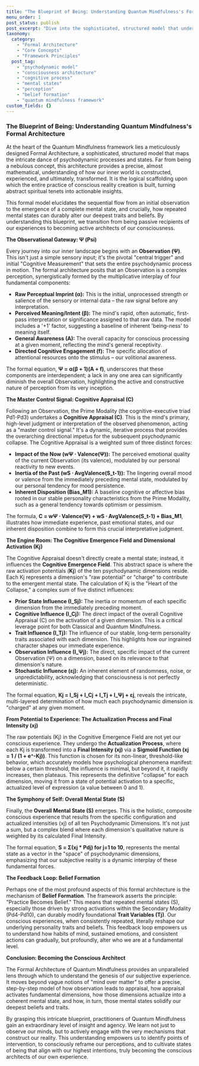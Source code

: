 ```yaml
---
title: "The Blueprint of Being: Understanding Quantum Mindfulness's Formal Architecture"
menu_order: 1
post_status: publish
post_excerpt: "Dive into the sophisticated, structured model that underpins the Quantum Mindfulness framework. This post illuminates the formal architecture governing perception, mental state formation, and the profound mechanism of belief, offering a blueprint for conscious self-creation."
taxonomy:
  category:
    - "Formal Architecture"
    - "Core Concepts"
    - "Framework Principles"
  post_tag:
    - "psychodynamic model"
    - "consciousness architecture"
    - "cognitive process"
    - "mental states"
    - "perception"
    - "belief formation"
    - "quantum mindfulness framework"
custom_fields: {}
---
```


### The Blueprint of Being: Understanding Quantum Mindfulness's Formal Architecture

At the heart of the Quantum Mindfulness framework lies a meticulously designed Formal Architecture, a sophisticated, structured model that maps the intricate dance of psychodynamic processes and states. Far from being a nebulous concept, this architecture provides a precise, almost mathematical, understanding of how our inner world is constructed, experienced, and ultimately, transformed. It is the logical scaffolding upon which the entire practice of conscious reality creation is built, turning abstract spiritual tenets into actionable insights.

This formal model elucidates the sequential flow from an initial observation to the emergence of a complete mental state, and crucially, how repeated mental states can durably alter our deepest traits and beliefs. By understanding this blueprint, we transition from being passive recipients of our experiences to becoming active architects of our consciousness.

**The Observational Gateway: Ψ (Psi)**

Every journey into our inner landscape begins with an **Observation (Ψ)**. This isn't just a simple sensory input; it's the pivotal "central trigger" and initial "Cognitive Measurement" that sets the entire psychodynamic process in motion. The formal architecture posits that an Observation is a complex perception, synergistically formed by the multiplicative interplay of four fundamental components:

*   **Raw Perceptual Imprint (α):** This is the initial, unprocessed strength or salience of the sensory or internal data – the raw signal before any interpretation.
*   **Perceived Meaning/Intent (β):** The mind's rapid, often automatic, first-pass interpretation or significance assigned to that raw data. The model includes a '+1' factor, suggesting a baseline of inherent 'being-ness' to meaning itself.
*   **General Awareness (A):** The overall capacity for conscious processing at a given moment, reflecting the mind's general receptivity.
*   **Directed Cognitive Engagement (f):** The specific allocation of attentional resources onto the stimulus – our volitional awareness.

The formal equation, **Ψ = α(β + 1)(A + f)**, underscores that these components are interdependent; a lack in any one area can significantly diminish the overall Observation, highlighting the active and constructive nature of perception from its very inception.

**The Master Control Signal: Cognitive Appraisal (C)**

Following an Observation, the Prime Modality (the cognitive-executive triad Pd1-Pd3) undertakes a **Cognitive Appraisal (C)**. This is the mind's primary, high-level judgment or interpretation of the observed phenomenon, acting as a "master control signal." It's a dynamic, iterative process that provides the overarching directional impetus for the subsequent psychodynamic collapse. The Cognitive Appraisal is a weighted sum of three distinct forces:

*   **Impact of the Now (wΨ ⋅ Valence(Ψ)):** The perceived emotional quality of the current Observation (its valence), modulated by our personal reactivity to new events.
*   **Inertia of the Past (wS ⋅ AvgValence(S_t-1)):** The lingering overall mood or valence from the immediately preceding mental state, modulated by our personal tendency for mood persistence.
*   **Inherent Disposition (Bias_M1):** A baseline cognitive or affective bias rooted in our stable personality characteristics from the Prime Modality, such as a general tendency towards optimism or pessimism.

The formula, **C = wΨ ⋅ Valence(Ψ) + wS ⋅ AvgValence(S_t-1) + Bias_M1**, illustrates how immediate experience, past emotional states, and our inherent disposition combine to form this crucial interpretative judgment.

**The Engine Room: The Cognitive Emergence Field and Dimensional Activation (Kj)**

The Cognitive Appraisal doesn't directly create a mental state; instead, it influences the **Cognitive Emergence Field**. This abstract space is where the raw activation potentials (**Kj**) of the ten psychodynamic dimensions reside. Each Kj represents a dimension's "raw potential" or "charge" to contribute to the emergent mental state. The calculation of Kj is the "Heart of the Collapse," a complex sum of five distinct influences:

*   **Prior State Influence (I_Sj):** The inertia or momentum of each specific dimension from the immediately preceding moment.
*   **Cognitive Influence (I_Cj):** The direct impact of the overall Cognitive Appraisal (C) on the activation of a given dimension. This is a critical leverage point for both Classical and Quantum Mindfulness.
*   **Trait Influence (I_Tj):** The influence of our stable, long-term personality traits associated with each dimension. This highlights how our ingrained character shapes our immediate experience.
*   **Observation Influence (I_Ψj):** The direct, specific impact of the current Observation (Ψ) on a dimension, based on its relevance to that dimension's nature.
*   **Stochastic Influence (εj):** An inherent element of randomness, noise, or unpredictability, acknowledging that consciousness is not perfectly deterministic.

The formal equation, **Kj = I_Sj + I_Cj + I_Tj + I_Ψj + εj**, reveals the intricate, multi-layered determination of how much each psychodynamic dimension is "charged" at any given moment.

**From Potential to Experience: The Actualization Process and Final Intensity (xj)**

The raw potentials (Kj) in the Cognitive Emergence Field are not yet our conscious experience. They undergo the **Actualization Process**, where each Kj is transformed into a **Final Intensity (xj)** via a **Sigmoid Function (xj = 1 / (1 + e^-Kj))**. This function is chosen for its non-linear, threshold-like behavior, which accurately models how psychological phenomena manifest: below a certain threshold, the influence is minimal, but beyond it, it rapidly increases, then plateaus. This represents the definitive "collapse" for each dimension, moving it from a state of potential activation to a specific, actualized level of expression (a value between 0 and 1).

**The Symphony of Self: Overall Mental State (S)**

Finally, the **Overall Mental State (S)** emerges. This is the holistic, composite conscious experience that results from the specific configuration and actualized intensities (xj) of all ten Psychodynamic Dimensions. It's not just a sum, but a complex blend where each dimension's qualitative nature is weighted by its calculated Final Intensity.

The formal equation, **S = Σ(xj * Pdj) for j=1 to 10**, represents the mental state as a vector in the "space" of psychodynamic dimensions, emphasizing that our subjective reality is a dynamic interplay of these fundamental forces.

**The Feedback Loop: Belief Formation**

Perhaps one of the most profound aspects of this formal architecture is the mechanism of **Belief Formation**. The framework asserts the principle: "Practice Becomes Belief." This means that repeated mental states (S), especially those driven by strong activations within the Secondary Modality (Pd4-Pd10), can durably modify foundational **Trait Variables (Tj)**. Our conscious experiences, when consistently repeated, literally reshape our underlying personality traits and beliefs. This feedback loop empowers us to understand how habits of mind, sustained emotions, and consistent actions can gradually, but profoundly, alter who we are at a fundamental level.

**Conclusion: Becoming the Conscious Architect**

The Formal Architecture of Quantum Mindfulness provides an unparalleled lens through which to understand the genesis of our subjective experience. It moves beyond vague notions of "mind over matter" to offer a precise, step-by-step model of how observation leads to appraisal, how appraisal activates fundamental dimensions, how those dimensions actualize into a coherent mental state, and how, in turn, those mental states solidify our deepest beliefs and traits.

By grasping this intricate blueprint, practitioners of Quantum Mindfulness gain an extraordinary level of insight and agency. We learn not just to observe our minds, but to actively engage with the very mechanisms that construct our reality. This understanding empowers us to identify points of intervention, to consciously reframe our perceptions, and to cultivate states of being that align with our highest intentions, truly becoming the conscious architects of our own experience.